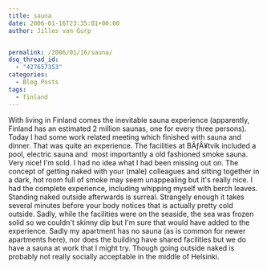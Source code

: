 ```yaml
---
title: sauna
date: 2006-01-16T23:35:01+00:00
author: Jilles van Gurp


permalink: /2006/01/16/sauna/
dsq_thread_id:
  - "427657353"
categories:
  - Blog Posts
tags:
  - finland
---
```

With living in Finland comes the inevitable sauna experience (apparently, Finland has an estimated 2 million saunas, one for every three persons). Today I had some work related meeting which finished with sauna and dinner. That was quite an experience. The facilities at BÃƒÂ¥tvik included a pool, electric sauna and&nbsp; most importantly a old fashioned smoke sauna. Very nice! I'm sold. I had no idea what I had been missing out on. The concept of getting naked with your (male) colleagues and sitting together in a dark, hot room full of smoke may seem unappealing but it's really nice. I had the complete experience, including whipping myself with berch leaves. Standing naked outside afterwards is surreal. Strangely enough it takes several minutes before your body notices that is actually pretty cold outside.  Sadly, while the facilities were on the seaside, the sea was frozen solid so we couldn't skinny dip but I'm sure that would have added to the experience. Sadly my apartment has no sauna (as is common for newer apartments here), nor does the building have shared facilities but we do have a sauna at work that I might try. Though going outside naked is probably not really socially acceptable in the middle of Helsinki.